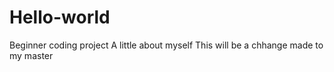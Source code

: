 # Hello-world
Beginner coding project
A little about myself
This will be a chhange made to my master
